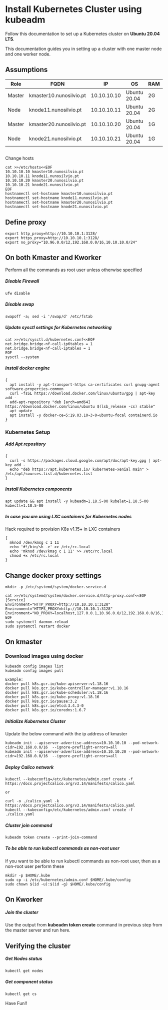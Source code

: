 # Install Kubernetes Cluster using kubeadm
Follow this documentation to set up a Kubernetes cluster on __Ubuntu 20.04 LTS__.

This documentation guides you in setting up a cluster with one master node and one worker node.

## Assumptions
|Role|FQDN|IP|OS|RAM|CPU|
|----|----|----|----|----|----|
|Master|kmaster10.nunosilvio.pt|10.10.10.10|Ubuntu 20.04|2G|2|
|Node|knode11.nunosilvio.pt|10.10.10.11|Ubuntu 20.04|2G|2|
|Master|kmaster20.nunosilvio.pt|10.10.10.20|Ubuntu 20.04|1G|1|
|Node|knode21.nunosilvio.pt|10.10.10.21|Ubuntu 20.04|1G|1|
##
Change hosts
```
cat >>/etc/hosts<<EOF
10.10.10.10 kmaster10.nunosilvio.pt
10.10.10.11 knode11.nunosilvio.pt
10.10.10.20 kmaster20.nunosilvio.pt
10.10.10.21 knode21.nunosilvio.pt
EOF
hostnamectl set-hostname kmaster10.nunosilvio.pt
hostnamectl set-hostname knode11.nunosilvio.pt
hostnamectl set-hostname kmaster20.nunosilvio.pt
hostnamectl set-hostname knode21.nunosilvio.pt
```
## Define proxy
```
export http_proxy=http://10.10.10.1:3128/
export https_proxy=http://10.10.10.1:3128/
export no_proxy="10.96.0.0/12,192.168.0.0/16,10.10.10.0/24"
```
## On both Kmaster and Kworker
Perform all the commands as root user unless otherwise specified
##### Disable Firewall
```
ufw disable
```
##### Disable swap
```
swapoff -a; sed -i '/swap/d' /etc/fstab
```
##### Update sysctl settings for Kubernetes networking
```
cat >>/etc/sysctl.d/kubernetes.conf<<EOF
net.bridge.bridge-nf-call-ip6tables = 1
net.bridge.bridge-nf-call-iptables = 1
EOF
sysctl --system
```
##### Install docker engine
```
{
  apt install -y apt-transport-https ca-certificates curl gnupg-agent software-properties-common
  curl -fsSL https://download.docker.com/linux/ubuntu/gpg | apt-key add -
  add-apt-repository "deb [arch=amd64] https://download.docker.com/linux/ubuntu $(lsb_release -cs) stable"
  apt update
  apt install -y docker-ce=5:19.03.10~3-0~ubuntu-focal containerd.io
}
```
### Kubernetes Setup
##### Add Apt repository
```
{
  curl -s https://packages.cloud.google.com/apt/doc/apt-key.gpg | apt-key add -
  echo "deb https://apt.kubernetes.io/ kubernetes-xenial main" > /etc/apt/sources.list.d/kubernetes.list
}
```
##### Install Kubernetes components
```
apt update && apt install -y kubeadm=1.18.5-00 kubelet=1.18.5-00 kubectl=1.18.5-00
```
##### In case you are using LXC containers for Kubernetes nodes
Hack required to provision K8s v1.15+ in LXC containers
```
{
  mknod /dev/kmsg c 1 11
  echo '#!/bin/sh -e' >> /etc/rc.local
  echo 'mknod /dev/kmsg c 1 11' >> /etc/rc.local
  chmod +x /etc/rc.local
}
```

## Change docker proxy settings
```
mkdir -p /etc/systemd/system/docker.service.d

cat >>/etc/systemd/system/docker.service.d/http-proxy.conf<<EOF
[Service]
Environment="HTTP_PROXY=http://10.10.10.1:3128"
Environment="HTTPS_PROXY=http://10.10.10.1:3128"
Environment="NO_PROXY=localhost,127.0.0.1,10.96.0.0/12,192.168.0.0/16,10.10.10.0/24"
EOF
sudo systemctl daemon-reload
sudo systemctl restart docker
```

## On kmaster
### Download images using docker
```
kubeadm config images list
kubeadm config images pull

Example:
docker pull k8s.gcr.io/kube-apiserver:v1.18.16
docker pull k8s.gcr.io/kube-controller-manager:v1.18.16
docker pull k8s.gcr.io/kube-scheduler:v1.18.16
docker pull k8s.gcr.io/kube-proxy:v1.18.16
docker pull k8s.gcr.io/pause:3.2
docker pull k8s.gcr.io/etcd:3.4.3-0
docker pull k8s.gcr.io/coredns:1.6.7
```

##### Initialize Kubernetes Cluster
Update the below command with the ip address of kmaster
```
kubeadm init --apiserver-advertise-address=10.10.10.10 --pod-network-cidr=192.168.0.0/16  --ignore-preflight-errors=all
kubeadm init --apiserver-advertise-address=10.10.10.20 --pod-network-cidr=192.168.0.0/16  --ignore-preflight-errors=all
```
##### Deploy Calico network
```
kubectl --kubeconfig=/etc/kubernetes/admin.conf create -f https://docs.projectcalico.org/v3.14/manifests/calico.yaml

or

curl -o ./calico.yaml -k https://docs.projectcalico.org/v3.14/manifests/calico.yaml
kubectl --kubeconfig=/etc/kubernetes/admin.conf create -f ./calico.yaml
```

##### Cluster join command
```
kubeadm token create --print-join-command
```

##### To be able to run kubectl commands as non-root user
If you want to be able to run kubectl commands as non-root user, then as a non-root user perform these
```
mkdir -p $HOME/.kube
sudo cp -i /etc/kubernetes/admin.conf $HOME/.kube/config
sudo chown $(id -u):$(id -g) $HOME/.kube/config
```

## On Kworker
##### Join the cluster
Use the output from __kubeadm token create__ command in previous step from the master server and run here.

## Verifying the cluster
##### Get Nodes status
```
kubectl get nodes
```
##### Get component status
```
kubectl get cs
```

Have Fun!!

